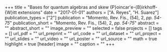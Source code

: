 +++
title = "Bases for quantum algebras and skew {P}oincar\'e-{B}irkhoff-{W}itt extensions"
date = "2017-01-01"
authors = ["A. Reyes", "H. Suarez"]
publication_types = ["2"]
publication = "Momento, Rev. Fis., (54), 2, _pp. 54-75_"
publication_short = "Momento, Rev. Fis., (54), 2, _pp. 54-75_"
abstract = ""
abstract_short = ""
image_preview = ""
selected = false
projects = []
tags = []
url_pdf = ""
url_preprint = ""
url_code = ""
url_dataset = ""
url_project = ""
url_slides = ""
url_video = ""
url_poster = ""
url_source = ""
math = true
highlight = true
[header]
image = ""
caption = ""
+++
